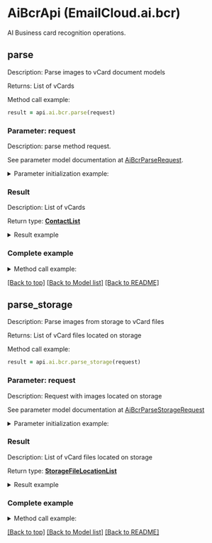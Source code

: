 # AiBcrApi (EmailCloud.ai.bcr)

AI Business card recognition operations.

<a name="parse"></a>
## parse

Description: Parse images to vCard document models             

Returns: List of vCards

Method call example:
```ruby
result = api.ai.bcr.parse(request)
```

### Parameter: request

Description: parse method request.

See parameter model documentation at [AiBcrParseRequest](AiBcrParseRequest.md).

<details>
    <summary>Parameter initialization example:</summary>
    
```ruby
request = AiBcrParseRequest.new(
    file: File.new('/path/to/image.png'),
    countries: 'us',
    languages: 'en',
    is_single: true)
```

</details>

### Result

Description: List of vCards

Return type: [**ContactList**](ContactList.md)

<details>
    <summary>Result example</summary>

```ruby
result = ContactList.new(
  value: [
    ContactDto.new(
      attachments: [
        Attachment.new(
          name: 'attachment.txt',
          base64_data: 'U29tZSBmaWxlIGNvbnRlbnQ=')],
      display_name: 'Alex Thomas',
      email_addresses: [
        EmailAddress.new(
          category: EnumWithCustom<EmailAddressCategory>.new(
            value: 'Custom',
            description: 'Partners'),
          display_name: 'Alex Thomas Partners',
          preferred: true,
          address: 'email@aspose.com')],
      gender: 'Male',
      given_name: 'Alex',
      phone_numbers: [
        PhoneNumber.new(
          category: EnumWithCustom<PhoneNumberCategory>.new(
            value: 'Office'),
          number: '+49 211 4247 21',
          preferred: true)],
      profession: 'GENERAL DIRECTOR',
      surname: 'Thomas',
      urls: [
        Url.new(
          category: EnumWithCustom<UrlCategory>.new(
            value: 'Work'),
          preferred: true,
          href: 'www.aspose.com')])])
```
</details>

### Complete example

<details>
    <summary>Method call example:</summary>

```ruby
api = EmailCloud(app_key, app_sid)

// Prepare parameters:
request = AiBcrParseRequest.new(
    file: File.new('/path/to/image.png'),
    countries: 'us',
    languages: 'en',
    is_single: true)

// Call method:
result = api.ai.bcr.parse(request)

// Result example:
result = ContactList.new(
  value: [
    ContactDto.new(
      attachments: [
        Attachment.new(
          name: 'attachment.txt',
          base64_data: 'U29tZSBmaWxlIGNvbnRlbnQ=')],
      display_name: 'Alex Thomas',
      email_addresses: [
        EmailAddress.new(
          category: EnumWithCustom<EmailAddressCategory>.new(
            value: 'Custom',
            description: 'Partners'),
          display_name: 'Alex Thomas Partners',
          preferred: true,
          address: 'email@aspose.com')],
      gender: 'Male',
      given_name: 'Alex',
      phone_numbers: [
        PhoneNumber.new(
          category: EnumWithCustom<PhoneNumberCategory>.new(
            value: 'Office'),
          number: '+49 211 4247 21',
          preferred: true)],
      profession: 'GENERAL DIRECTOR',
      surname: 'Thomas',
      urls: [
        Url.new(
          category: EnumWithCustom<UrlCategory>.new(
            value: 'Work'),
          preferred: true,
          href: 'www.aspose.com')])])
```

</details>

[[Back to top]](#) [[Back to Model list]](Models.md) [[Back to README]](README.md)
<a name="parse_storage"></a>
## parse_storage

Description: Parse images from storage to vCard files             

Returns: List of vCard files located on storage

Method call example:
```ruby
result = api.ai.bcr.parse_storage(request)
```

### Parameter: request

Description: Request with images located on storage

See parameter model documentation at [AiBcrParseStorageRequest](AiBcrParseStorageRequest.md)

<details>
    <summary>Parameter initialization example:</summary>
    
```ruby
request = AiBcrParseStorageRequest.new(
  out_folder: StorageFolderLocation.new(
    storage: 'First Storage',
    folder_path: 'VCard/files/produced/by/parser/will/be/placed/here'),
  images: [
    AiBcrImageStorageFile.new(
      file: StorageFileLocation.new(
        file_name: 'VCardScanImage.jpg',
        storage: 'First Storage',
        folder_path: 'image/location/on/storage'),
      is_single: true)])
```

</details>

### Result

Description: List of vCard files located on storage

Return type: [**StorageFileLocationList**](StorageFileLocationList.md)

<details>
    <summary>Result example</summary>

```ruby
result = StorageFileLocationList.new(
  value: [
    StorageFileLocation.new(
      file_name: 'fileOnStorage.txt',
      storage: 'First Storage',
      folder_path: 'file/location/folder/on/storage')])
```
</details>

### Complete example

<details>
    <summary>Method call example:</summary>

```ruby
api = EmailCloud(app_key, app_sid)

// Prepare parameters:
request = AiBcrParseStorageRequest.new(
  out_folder: StorageFolderLocation.new(
    storage: 'First Storage',
    folder_path: 'VCard/files/produced/by/parser/will/be/placed/here'),
  images: [
    AiBcrImageStorageFile.new(
      file: StorageFileLocation.new(
        file_name: 'VCardScanImage.jpg',
        storage: 'First Storage',
        folder_path: 'image/location/on/storage'),
      is_single: true)])

// Call method:
result = api.ai.bcr.parse_storage(request)

// Result example:
result = StorageFileLocationList.new(
  value: [
    StorageFileLocation.new(
      file_name: 'fileOnStorage.txt',
      storage: 'First Storage',
      folder_path: 'file/location/folder/on/storage')])
```

</details>

[[Back to top]](#) [[Back to Model list]](Models.md) [[Back to README]](README.md)

